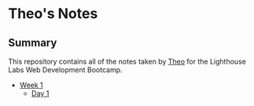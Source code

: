 # Theo's Notes 

## Summary 

This repository contains all of the notes taken by [Theo](https://github.com/TheoMLP) for the Lighthouse Labs Web Development Bootcamp.

* [Week 1](/Week_1)
  * [Day 1](/Week_1/Day_1)

